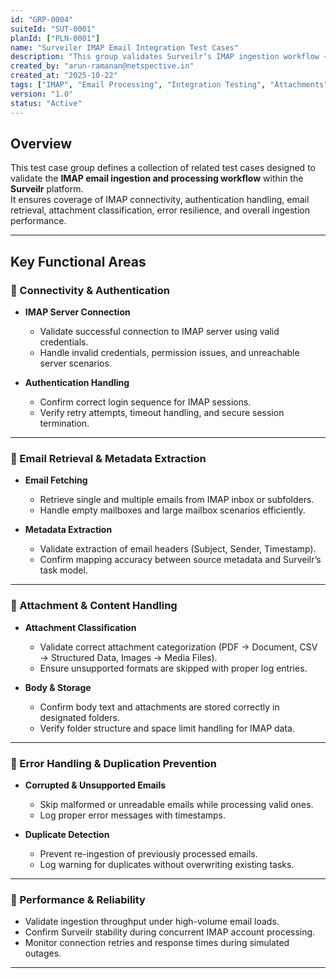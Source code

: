 ```yaml
---
id: "GRP-0004"
suiteId: "SUT-0001"
planId: ["PLN-0001"]
name: "Surveiler IMAP Email Integration Test Cases"
description: "This group validates Surveilr’s IMAP ingestion workflow — covering connection, retrieval, metadata extraction, attachment classification, and error handling."
created_by: "arun-ramanan@netspective.in"
created_at: "2025-10-22"
tags: ["IMAP", "Email Processing", "Integration Testing", "Attachments", "Error Handling"]
version: "1.0"
status: "Active"
---
```


## Overview

This test case group defines a collection of related test cases designed to validate the **IMAP email ingestion and processing workflow** within the **Surveilr** platform.  
It ensures coverage of IMAP connectivity, authentication handling, email retrieval, attachment classification, error resilience, and overall ingestion performance.

---

## Key Functional Areas

### 🔹 Connectivity & Authentication
- **IMAP Server Connection**  
  - Validate successful connection to IMAP server using valid credentials.  
  - Handle invalid credentials, permission issues, and unreachable server scenarios.  

- **Authentication Handling**  
  - Confirm correct login sequence for IMAP sessions.  
  - Verify retry attempts, timeout handling, and secure session termination.  
---

### 🔹 Email Retrieval & Metadata Extraction
- **Email Fetching**  
  - Retrieve single and multiple emails from IMAP inbox or subfolders.  
  - Handle empty mailboxes and large mailbox scenarios efficiently.  

- **Metadata Extraction**  
  - Validate extraction of email headers (Subject, Sender, Timestamp).  
  - Confirm mapping accuracy between source metadata and Surveilr’s task model.  
---

### 🔹 Attachment & Content Handling
- **Attachment Classification**  
  - Validate correct attachment categorization (PDF → Document, CSV → Structured Data, Images → Media Files).  
  - Ensure unsupported formats are skipped with proper log entries.  

- **Body & Storage**  
  - Confirm body text and attachments are stored correctly in designated folders.  
  - Verify folder structure and space limit handling for IMAP data.  
---

### 🔹 Error Handling & Duplication Prevention
- **Corrupted & Unsupported Emails**  
  - Skip malformed or unreadable emails while processing valid ones.  
  - Log proper error messages with timestamps.  

- **Duplicate Detection**  
  - Prevent re-ingestion of previously processed emails.  
  - Log warning for duplicates without overwriting existing tasks.  
---

### 🔹 Performance & Reliability
- Validate ingestion throughput under high-volume email loads.  
- Confirm Surveilr stability during concurrent IMAP account processing.  
- Monitor connection retries and response times during simulated outages.  
---


